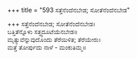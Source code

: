 +++
title = "593 ಸತ್ತೆನೆಂದೆನಬೇಡ; ಸೋತೆನೆಂದೆನಬೇಡ"

+++
ಸತ್ತೆನೆಂದೆನಬೇಡ; ಸೋತೆನೆಂದೆನಬೇಡ।  
ಬತ್ತಿತೆನ್ನೊಳು ಸತ್ತ್ವದೂಟೆಯೆನಬೇಡ॥  
ಮೃತ್ಯುವೆನ್ನುವುದೊಂದು ತೆರೆಯಿಳಿತ; ತೆರೆಯೇರು।  
ಮತ್ತೆ ತೋರ್ಪುದು ನಾಳೆ - ಮಂಕುತಿಮ್ಮ॥  
